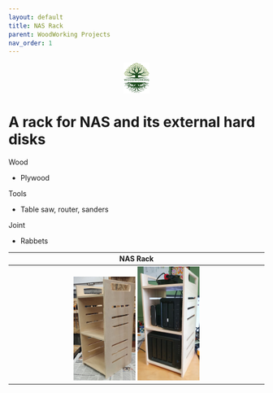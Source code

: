 ```yaml
---
layout: default
title: NAS Rack
parent: WoodWorking Projects
nav_order: 1
---
```

<center>
<img src="../media/Lignarius.png" width="10%" height="10%" align="middle"/>
</center>

# A rack for NAS and its external hard disks

Wood
* Plywood

Tools
* Table saw, router, sanders

Joint
* Rabbets

|                                                                    NAS Rack                                                                     |
|:-----------------------------------------------------------------------------------------------------------------------------------------------:|
|  <img alt="image" height="25%" src="/media/NAS Rack_1.jpg" width="25%"/> <img alt="image" height="25%" src="/media/NAS Rack.jpg" width="25%"/>  | 


